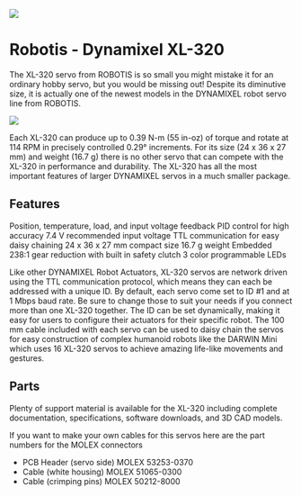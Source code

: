 ![](xl-320.jpg)

# Robotis - Dynamixel XL-320

The XL-320 servo from ROBOTIS is so small you might mistake it for an ordinary hobby servo, but you would be missing out! Despite its diminutive size, it is actually one of the newest models in the DYNAMIXEL robot servo line from ROBOTIS.

![](xl320_2.png)

Each XL-320 can produce up to 0.39 N-m (55 in-oz) of torque and rotate at 114 RPM in precisely controlled 0.29° increments. For its size (24 x 36 x 27 mm) and weight (16.7 g) there is no other servo that can compete with the XL-320 in performance and durability. The XL-320 has all the most important features of larger DYNAMIXEL servos in a much smaller package.

## Features

Position, temperature, load, and input voltage feedback
PID control for high accuracy
7.4 V recommended input voltage
TTL communication for easy daisy chaining
24 x 36 x 27 mm compact size
16.7 g weight
Embedded 238:1 gear reduction with built in safety clutch
3 color programmable LEDs

Like other DYNAMIXEL Robot Actuators, XL-320 servos are network driven using the TTL communication protocol, which means they can each be addressed with a unique ID. By default, each servo come set to ID #1 and at 1 Mbps baud rate. Be sure to change those to suit your needs if you connect more than one XL-320 together. The ID can be set dynamically, making it easy for users to configure their actuators for their specific robot. The 100 mm cable included with each servo can be used to daisy chain the servos for easy construction of complex humanoid robots like the DARWIN Mini which uses 16 XL-320 servos to achieve amazing life-like movements and gestures.

## Parts

Plenty of support material is available for the XL-320 including complete documentation, specifications, software downloads, and 3D CAD models.

If you want to make your own cables for this servos here are the part numbers for the MOLEX connectors

- PCB Header (servo side) MOLEX 53253-0370
- Cable (white housing) MOLEX 51065-0300
- Cable (crimping pins) MOLEX 50212-8000
